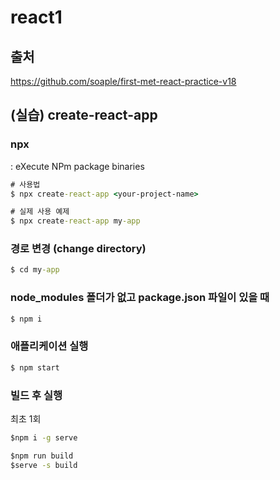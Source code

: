 # react1

## 출처

https://github.com/soaple/first-met-react-practice-v18

## (실습) create-react-app

### npx

: eXecute NPm package binaries

```cmd
# 사용법
$ npx create-react-app <your-project-name>
```

```cmd
# 실제 사용 예제
$ npx create-react-app my-app
```

### 경로 변경 (change directory)

```cmd
$ cd my-app
```

### node_modules 폴더가 없고 package.json 파일이 있을 때

```cmd
$ npm i
```

### 애플리케이션 실행

```cmd
$ npm start
```

### 빌드 후 실행

최초 1회

```cmd
$npm i -g serve
```

```cmd
$npm run build
$serve -s build
```
